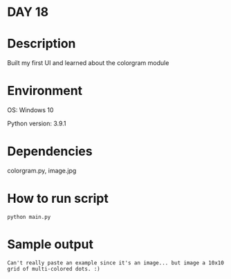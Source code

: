 
# DAY 18

# Description
Built my first UI and learned about the colorgram module
# Environment
OS: Windows 10

Python version: 3.9.1

# Dependencies
colorgram.py, image.jpg
# How to run script
```
python main.py
```

# Sample output
```
Can't really paste an example since it's an image... but image a 10x10 grid of multi-colored dots. :)
```
